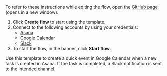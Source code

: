 To refer to these instructions while editing the flow, open the [GitHub page](https://github.com/ot4i/app-connect-templates/tree/main/resources/markdown/Create%20a%20quick%20event%20in%20Google%20Calendar%20when%20a%20new%20task%20is%20created%20in%20Asana_instructions.md) (opens in a new window).

1. Click **Create flow** to start using the template.
2. Connect to the following accounts by using your credentials:
   - [Asana](https://www.ibm.com/docs/en/app-connect/containers_cd?topic=apps-eventbrite) 
   - [Google Calendar](https://www.ibm.com/docs/en/app-connect/containers_cd?topic=apps-googlecalendar)
   - [Slack](https://www.ibm.com/docs/en/app-connect/containers_cd?topic=apps-slack)
3. To start the flow, in the banner, click **Start flow**.

Use this template to create a quick event in Google Calendar when a new task is created in Asana. If the task is completed, a Slack notification is sent to the intended channel.




